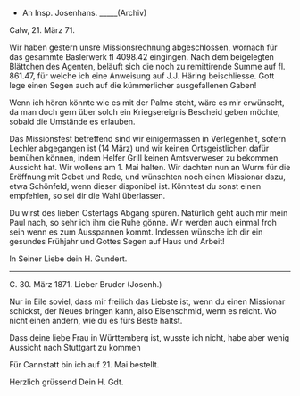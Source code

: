 + An Insp. Josenhans. _____(Archiv)

 Calw, 21. März 71.

Wir haben gestern unsre Missionsrechnung abgeschlossen, wornach für das gesammte Baslerwerk fl 4098.42 eingingen. Nach dem beigelegten Blättchen des Agenten, beläuft sich die noch zu remittirende Summe auf fl. 861.47, für welche ich eine Anweisung auf J.J. Häring beischliesse. Gott lege einen Segen auch auf die kümmerlicher ausgefallenen Gaben!

Wenn ich hören könnte wie es mit der Palme steht, wäre es mir erwünscht, da man doch gern über solch ein Kriegsereignis Bescheid geben möchte, sobald die Umstände es erlauben.

Das Missionsfest betreffend sind wir einigermassen in Verlegenheit, sofern Lechler abgegangen ist (14 März) und wir keinen Ortsgeistlichen dafür bemühen können, indem Helfer Grill keinen Amtsverweser zu bekommen Aussicht hat. Wir wollens am 1. Mai halten. Wir dachten nun an Wurm für die Eröffnung mit Gebet und Rede, und wünschten noch einen Missionar dazu, etwa Schönfeld, wenn dieser disponibel ist. Könntest du sonst einen empfehlen, so sei dir die Wahl überlassen.

Du wirst des lieben Ostertags Abgang spüren. Natürlich geht auch mir mein Paul nach, so sehr ich ihm die Ruhe gönne. Wir werden auch einmal froh sein wenn es zum Ausspannen kommt. Indessen wünsche ich dir ein gesundes Frühjahr und Gottes Segen auf Haus und Arbeit!

 In Seiner Liebe
 dein H. Gundert.

 ------------------------
 C. 30. März 1871.
Lieber Bruder (Josenh.)

Nur in Eile soviel, dass mir freilich das Liebste ist, wenn du einen Missionar schickst, der Neues bringen kann, also Eisenschmid, wenn es reicht. Wo nicht einen andern, wie du es fürs Beste hältst.

Dass deine liebe Frau in Württemberg ist, wusste ich nicht, habe aber wenig Aussicht nach Stuttgart zu kommen

Für Cannstatt bin ich auf 21. Mai bestellt.

 Herzlich grüssend
 Dein H. Gdt.
